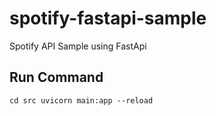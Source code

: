 # spotify-fastapi-sample
Spotify API Sample using FastApi

## Run Command
`
cd src
uvicorn main:app --reload
`